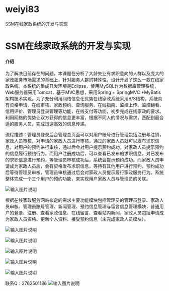 # weiyi83
SSM在线家政系统的开发与实现

# SSM在线家政系统的开发与实现

#### 介绍
为了解决目前存在的问题，本课题在分析了大龄失业有求职意向的人群以及庞大的家政服务市场需求的基础上，针对服务人群的特殊性，设计开发了这么一款在线家政系统。本系统的集成开发环境是Eclipse，使用MySQL作为数据库管理系统，Web服务器采用Tomcat，基于MVC思想，采用Spring + SpringMVC +MyBatis架构技术实现。为了充分利用网络信息化优势在线家政系统采用B/S结构。系统具有资格申请、在线审核、家政预约、查询服务、在线指南、监控上传、监控翻看、信用评价、管理员登录管理等功能，在线支付等功能，初步完成在线家政的要求。利用网络的优势让双方获得的信息更丰富，根据不同人的情况与需求，匹配到最合适的服务人员，完成迅速高效的信息传递。

流程描述：管理员登录后台管理总页面可以对用户账号进行管理包括注册与注销，家政人员审核，对申请的家政人员进行审核，通过的家政人员就可以发布求职信息，对用户的预约进行审核，通过后会对用户提示预约成功，对家政人员提示预约的信息履行预约行为。而用户注册成功后，可以查看已发布的求职信息，对已发布的求职信息进行预约，等管理员审核成功后，系统会提示预约成功。而家政人员申请成为家政人员后，会有资格发布求职信息，等待有其他用户进行预约，预约成功后等待管理员审核，管理员审核通过后会对家政人员提示履行家政服务行为。系统整体完成一个三个用户的预约功能，来实现用户家政人员与管理员的关联。

![输入图片说明](https://images.gitee.com/uploads/images/2020/1202/233504_d6f1f5d9_4865385.png "屏幕截图.png")

根据在线家政服务网站拟定的需求主要功能模块包括管理员的管理员登录、家政人员审核、管理员账号管理、新闻管理、预约信息管理与留言信息管理模块，普通用户的登录、注册、查看家政信息、在线留言、查看站内新闻，家政人员包括申请成为家政人员资格、更新个人资料、接受预约信息（未完成家政人员模块）。

![输入图片说明](https://images.gitee.com/uploads/images/2020/1202/233533_7950ed9c_4865385.png "屏幕截图.png")

![输入图片说明](https://images.gitee.com/uploads/images/2020/1202/233556_9d191196_4865385.png "屏幕截图.png")

![输入图片说明](https://images.gitee.com/uploads/images/2020/1202/233602_a07068b6_4865385.png "屏幕截图.png")

![输入图片说明](https://images.gitee.com/uploads/images/2020/1202/233609_90345fc5_4865385.png "屏幕截图.png")

![输入图片说明](https://images.gitee.com/uploads/images/2020/1202/233615_04f13a72_4865385.png "屏幕截图.png")


联系Q：2762501186
![输入图片说明](https://images.gitee.com/uploads/images/2020/1119/003728_cd598bb9_4865385.jpeg "微信.jpg")
